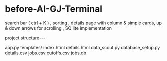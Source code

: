 # before-AI-GJ-Terminal
search bar ( ctrl + K ) , sorting , details page with column &amp; simple cards, up &amp; down arrows for scrolling , SQ lite implementation

project structure--- 

app.py
templates/
         index.html
         details.html
data_scout.py
database_setup.py
details.csv
jobs.csv
cutoffs.csv
jobs.db
